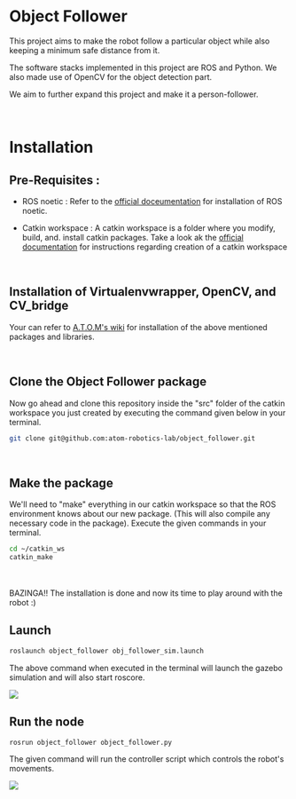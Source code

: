 # Object Follower

This project aims to make the robot follow a particular object while also keeping a minimum safe distance from it.

The software stacks implemented in this project are ROS and Python. We also made use of OpenCV for the object detection part.

We aim to further expand this project and make it a person-follower.


<br>

# Installation

## Pre-Requisites :
- ROS noetic : Refer to the [official doceumentation](http://wiki.ros.org/noetic/Installation/Ubuntu) for installation of ROS noetic.
               
- Catkin workspace : A catkin workspace is a folder where you modify, build, and. install catkin packages. Take a look ak the [official documentation](http://wiki.ros.org/catkin/Tutorials/create_a_workspace) for instructions regarding creation of a catkin workspace


<br>

## Installation of Virtualenvwrapper, OpenCV, and CV_bridge

Your can refer to [A.T.O.M's wiki](https://atom-robotics-lab.github.io/wiki/setup/virtualenv.html) for installation of the above mentioned packages and libraries.

<br>

## Clone the Object Follower package
Now go ahead and clone this repository inside the "src" folder of the catkin workspace you just created by executing the command given below in your terminal.
```bash
git clone git@github.com:atom-robotics-lab/object_follower.git
```

<br>

## Make the package
We'll need to "make" everything in our catkin workspace so that the ROS environment knows about our new package.  (This will also compile any necessary code in the package). Execute the given commands in your terminal.

```bash
cd ~/catkin_ws
catkin_make
```


<br><br>
BAZINGA!! The installation is done and now its time to play around with the robot :)



## Launch

```bash
roslaunch object_follower obj_follower_sim.launch
```
The above command when executed in the terminal will launch the gazebo simulation and will also start roscore.



<img src = "https://github.com/atom-robotics-lab/object_follower/blob/main/assets/Images/simulation.png" >


## Run the node

```bash
rosrun object_follower object_follower.py
```

The given command will run the controller script which controls the robot's movements.

<img src = "https://github.com/atom-robotics-lab/object_follower/blob/main/assets/GIF's/robot.gif" >




